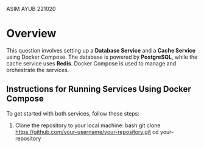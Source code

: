 ASIM AYUB 221020

# Overview

This question involves setting up a **Database Service** and a **Cache Service** using Docker Compose. The database is powered by **PostgreSQL**, while the cache service uses **Redis**. Docker Compose is used to manage and orchestrate the services.


## Instructions for Running Services Using Docker Compose

To get started with both services, follow these steps:

1. Clone the repository to your local machine:
   bash
   git clone https://github.com/your-username/your-repository.git
   cd your-repository
